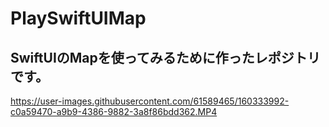 # PlaySwiftUIMap

SwiftUIのMapを使ってみるために作ったレポジトリです。
---

https://user-images.githubusercontent.com/61589465/160333992-c0a59470-a9b9-4386-9882-3a8f86bdd362.MP4

